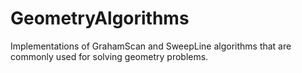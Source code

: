 # GeometryAlgorithms

Implementations of GrahamScan and SweepLine algorithms that are commonly used for solving geometry problems.
